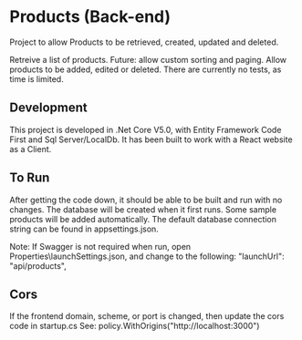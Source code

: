 ﻿# Products (Back-end)

Project to allow Products to be retrieved, created, updated and deleted.

Retreive a list of products. Future: allow custom sorting and paging.
Allow products to be added, edited or deleted.
There are currently no tests, as time is limited.


## Development

This project is developed in .Net Core V5.0, with Entity Framework Code First and Sql Server/LocalDb.
It has been built to work with a React website as a Client.


## To Run

After getting the code down, it should be able to be built and run with no changes.
The database will be created when it first runs. Some sample products will be added automatically.
The default database connection string can be found in appsettings.json.

Note: If Swagger is not required when run, open Properties\launchSettings.json, and change to the following: "launchUrl": "api/products",


## Cors

If the frontend domain, scheme, or port is changed, then update the cors code in startup.cs 
See: policy.WithOrigins("http://localhost:3000")
